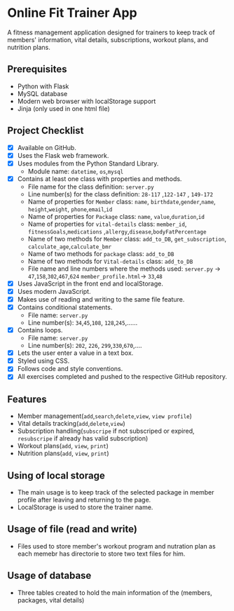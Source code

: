 # Online Fit Trainer App

A fitness management application designed for trainers to keep track of members' information, vital details, subscriptions, workout plans, and nutrition plans.

## Prerequisites

- Python with Flask
- MySQL database
- Modern web browser with localStorage support
- Jinja (only used in one html file)

## Project Checklist

- [x] Available on GitHub.
- [x] Uses the Flask web framework.
- [x] Uses modules from the Python Standard Library.
  - Module name: `datetime`, `os`,`mysql`
- [x] Contains at least one class with properties and methods.
  - File name for the class definition: `server.py`
  - Line number(s) for the class definition: `28-117` ,`122-147` , `149-172`
  - Name of properties for `Member` class: `name`, `birthdate`,`gender`,`name`,
        `height`,`weight`, `phone`,`email`,`id`
   - Name of properties for `Package` class: `name`, `value`,`duration`,`id`
   - Name of properties for `vital-details` class: `member_id`, `fitnessGoals`,`medications`
        ,`allergy`,`disease`,`bodyFatPercentage`
  - Name of two methods for `Member` class: `add_to_DB`, `get_subscription`,
        `calculate_age`,`calculate_bmr`
  - Name of two methods for `package` class: `add_to_DB`
  - Name of two methods for `Vital-details` class: `add_to_DB`
  - File name and line numbers where the methods used: `server.py` -> `47`,`158`,`302`,`467`,`624`
                                                        `member_profile.html`-> `33`,``48``
- [x] Uses JavaScript in the front end and localStorage. 
- [x] Uses modern JavaScript.
- [x] Makes use of reading and writing to the same file feature.
- [x] Contains conditional statements.
  - File name: `server.py`
  - Line number(s): `34`,`45`,`108`, `128`,`245`,......
- [x] Contains loops.
  - File name: `server.py`
  - Line number(s): `202`, `226`, `299`,`330`,`670`,....
- [x] Lets the user enter a value in a text box.
- [x] Styled using CSS.
- [x] Follows code and style conventions.
- [x] All exercises completed and pushed to the respective GitHub repository.

## Features

- Member management(`add`,`search`,`delete`,`view`, `view profile`)
- Vital details tracking(`add`,`delete`,`view`)
- Subscription handling(`subscripe` if not subscriped or expired,
                        `resubscripe` if already has valid subscription)
- Workout plans(`add`, `view`, `print`)
- Nutrition plans(`add`, `view`, `print`)


## Using of local storage
- The main usage is to keep track of the selected package in member profile after
  leaving and returning to the page.
- LocalStorage is used to store the trainer name.


## Usage of file (read and write)
- Files used to store member's workout program and nutration plan as each memebr has
  directorie to store two text files for him. 

## Usage of database 
- Three tables created to hold the main information of the (members, packages, vital details) 
